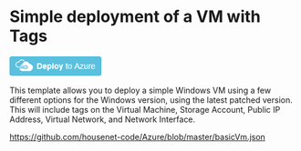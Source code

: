 # Simple deployment of a VM with Tags


<a href="https://portal.azure.com/#create/Microsoft.Template/uri/https%3A%2F%2Fraw.githubusercontent.com%2Fhousenet-code%2FAzure%2Fmaster%2FbasicVm.json" target="_blank">
    <img src="https://raw.githubusercontent.com/Azure/azure-quickstart-templates/master/1-CONTRIBUTION-GUIDE/images/deploytoazure.png"/>
</a>





This template allows you to deploy a simple Windows VM using a few different options for the Windows version, using the latest patched version. This will include tags on the Virtual Machine, Storage Account, Public IP Address, Virtual Network, and Network Interface.


https://github.com/housenet-code/Azure/blob/master/basicVm.json
